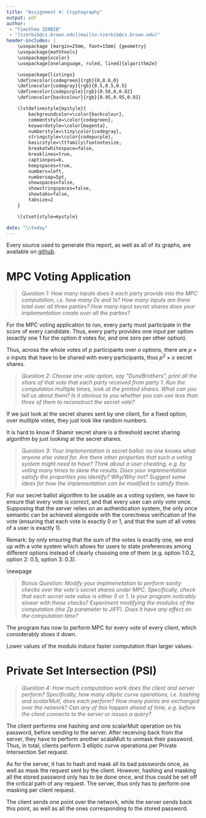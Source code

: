 ```yaml
---
title: "Assignment 4: Cryptography"
output: pdf
author:
 - "Timothée ZERBIB"
 - "[tzerbib@cs.brown.edu](mailto:tzerbib@cs.brown.edu)"
header-includes: |
    \usepackage [margin=25mm, foot=15mm] {geometry}
    \usepackage{mathtools}
    \usepackage{xcolor}
    \usepackage[onelanguage, ruled, lined]{algorithm2e}

    \usepackage{listings}
    \definecolor{codegreen}{rgb}{0,0.6,0}
    \definecolor{codegray}{rgb}{0.5,0.5,0.5}
    \definecolor{codepurple}{rgb}{0.58,0,0.82}
    \definecolor{backcolour}{rgb}{0.95,0.95,0.92}

    \lstdefinestyle{mystyle}{
        backgroundcolor=\color{backcolour},
        commentstyle=\color{codegreen},
        keywordstyle=\color{magenta},
        numberstyle=\tiny\color{codegray},
        stringstyle=\color{codepurple},
        basicstyle=\ttfamily\footnotesize,
        breakatwhitespace=false,
        breaklines=true,
        captionpos=b,
        keepspaces=true,
        numbers=left,
        numbersep=5pt,
        showspaces=false,
        showstringspaces=false,
        showtabs=false,
        tabsize=2
    }

    \lstset{style=mystyle}

date: "\\today"
---
```


Every source used to generate this report, as well as all of its graphs,
are available on [github](https://github.com/tzerbib/csci2390-cryptography-assignment).


# MPC Voting Application  

> *Question 1: How many inputs does it each party provide into
> the MPC computation, i.e. how many 0s and 1s? How many inputs are there total
> over all three parties? How many input secret shares does your implementation
> create over all the parties?*

For the MPC voting application to run, every party must participate in the score
of every candidate. Thus, every party provides one input per option (exactly
one 1 for the option it votes for, and one zero per other option).

Thus, across the whole votes of $p$ participants over $o$ options, there are
$p \times o$ inputs that have to be shared with every participants, thus
$p^2 \times o$ secret shares.


> *Question 2: Choose one vote option, say "DuneBrothers", print all
> the share of that vote that each party received from party 1.
> Run the computation multiple times, look at the printed shares.
> What can you tell us about them? Is it obvious to you whether you can use less
> than three of them to reconstruct the secret vote?*

If we just look at the secret shares sent by one client, for a fixed option,
over multiple votes, they just look like random numbers.

It is hard to know if Shamir secret share is a threshold secret sharing algorithm
by just looking at the secret shares.


> *Question 3: Your implementation is secret ballot: no one knows
> what anyone else voted for. Are there other properties that
> such a voting system might need to have? Think about a user cheating,
> e.g. by voting many times to skew the results. Does your implementation
> satisfy the properties you identify? Why/Why not? Suggest some ideas
> for how the implementation can be modified to satisfy them.*

For our secret ballot algorithm to be usable as a voting system, we have
to ensure that every vote is *correct*, and that every user can only vote once.
Supposing that the server relies on an authentication system,
the only once semantic can be achieved alongside with the corectness verification
of the vote (ensuring that each vote is exactly 0 or 1, and that the sum of all
votes of a user is exactly 1).

Remark: by only ensuring that the sum of the votes is exactly one, we end up
with a vote system which allows for users to state preferences among different
options instead of clearly choosing one of them (e.g. option 1:0.2,
option 2: 0.5, option 3: 0.3).


\newpage
> *Bonus Question: Modify your implmenetation to perform sanity checks over
> the vote's secret shares under MPC. Specifically, check that each
> secret vote value is either 0 or 1. Is your program noticably slower
> with these checks? Experiment modifying the modulos of the computation
> (the Zp parameter to JIFF). Does it have any effect on the computation time?*

The program has now to perform MPC for every vote of every client,
which considerably slows it down.

Lower values of the modulo induce faster computation than larger values.


# Private Set Intersection (PSI)  

> *Question 4: How much computation work does the client and server perform?
> Specifically, how many elliptic curve operations, i.e. hashing and scalarMult,
> does each perform? How many points are exchanged over the network? Can any of
> this happen ahead of time, e.g. before the client connects to the server
> or issues a query?*

The client performs one hashing and one scalarMult operation on his password,
before sending to the server. After receiving back from the server,
they have to perform another scalaMult to unmask their password.
Thus, in total, clients perform 3 elliptic curve operations
per Private Intersection Set request.

As for the server, it has to hash and mask all its bad passwords once, as well
as mask the request sent by the client.
However, hashing and masking all the stored password only has to be done once,
and thus could be set off the critical path of any request. The server,
thus only has to perform one masking per client request.

The client sends one point over the network, while the server sends back
this point, as well as all the ones corresponding to the stored password.




